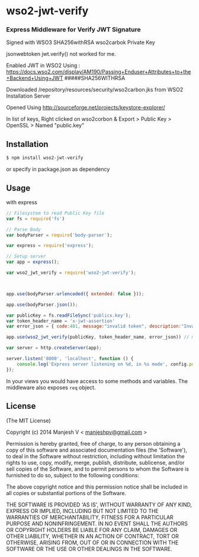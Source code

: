 # wso2-jwt-verify

### Express Middleware for Verify JWT Signature
Signed with WSO3 SHA256withRSA wso2carbok Private Key

jsonwebtoken jwt.verify() not worked for me.

Enabled JWT in WSO2 Using : https://docs.wso2.com/display/AM190/Passing+Enduser+Attributes+to+the+Backend+Using+JWT
#####<SignatureAlgorithm>SHA256WITHRSA<SignatureAlgorithm/>

Downloaded /repository/resources/security/wso2carbon.jks from WSO2 Installation Server

Opened Using http://sourceforge.net/projects/keystore-explorer/

In list of keys, Right clicked on wso2corbon & Export > Public Key > OpenSSL > Named "public.key"


## Installation

```sh
$ npm install wso2-jwt-verify
```

or specify in package.json as dependency

## Usage

with express

```js
// Filesystem to read Public Key file
var fs = require('fs')

// Parse Body
var bodyParser = require('body-parser');

var express = require('express');

// Setup server
var app = express();

var wso2_jwt_verify = require('wso2-jwt-verify');



app.use(bodyParser.urlencoded({ extended: false }));

app.use(bodyParser.json());

var publicKey = fs.readFileSync('publicx.key');
var token_header_name = 'x-jwt-assertion'
var error_json = { code:401, message:"invalid token", description:"Invalid Access or Bearer Token "}

app.use(wso2_jwt_verify(publicKey, token_header_name, error_json)) // make sure you declare this middleware after `body-parser`  middleware and before `express.router`.

var server = http.createServer(app);

server.listen('8000', 'localhost', function () {
    console.log('Express server listening on %d, in %s mode', config.port, app.get('env'));
});

```

In your views you would have access to some methods and variables. The middleware also exposes `req` object.

## License
(The MIT License)

Copyright (c) 2014 Manjesh V < [manjeshpv@gmail.com](mailto:manjeshpv@gmail.com) >

Permission is hereby granted, free of charge, to any person obtaining a copy of this software and associated documentation files (the 'Software'), to deal in the Software without restriction, including without limitation the rights to use, copy, modify, merge, publish, distribute, sublicense, and/or sell copies of the Software, and to permit persons to whom the Software is furnished to do so, subject to the following conditions:

The above copyright notice and this permission notice shall be included in all copies or substantial portions of the Software.

THE SOFTWARE IS PROVIDED 'AS IS', WITHOUT WARRANTY OF ANY KIND, EXPRESS OR IMPLIED, INCLUDING BUT NOT LIMITED TO THE WARRANTIES OF MERCHANTABILITY, FITNESS FOR A PARTICULAR PURPOSE AND NONINFRINGEMENT. IN NO EVENT SHALL THE AUTHORS OR COPYRIGHT HOLDERS BE LIABLE FOR ANY CLAIM, DAMAGES OR OTHER LIABILITY, WHETHER IN AN ACTION OF CONTRACT, TORT OR OTHERWISE, ARISING FROM, OUT OF OR IN CONNECTION WITH THE SOFTWARE OR THE USE OR OTHER DEALINGS IN THE SOFTWARE.
